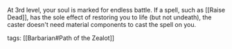 At 3rd level, your soul is marked for endless battle. If a spell, such as [[Raise Dead]], has the sole effect of restoring you to life (but not undeath), the caster doesn't need material components to cast the spell on you.

tags: [[Barbarian#Path of the Zealot]]